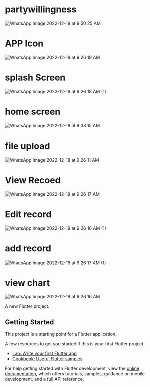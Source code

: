 # partywillingness
![WhatsApp Image 2022-12-18 at 9 50 25 AM](https://user-images.githubusercontent.com/64838868/208282068-a6092b02-c725-4614-9f25-545d0ce3cc09.jpeg)

# APP Icon
![WhatsApp Image 2022-12-18 at 9 26 19 AM](https://user-images.githubusercontent.com/64838868/208281613-2de1df34-c244-460a-b411-7371a9e789a9.jpeg)
# splash Screen
![WhatsApp Image 2022-12-18 at 9 26 18 AM (1)](https://user-images.githubusercontent.com/64838868/208281627-d0b9fc5b-7769-4d0b-94e8-bd07d06ed284.jpeg)
# home screen
![WhatsApp Image 2022-12-18 at 9 38 15 AM](https://user-images.githubusercontent.com/64838868/208281744-64bd3fe7-113b-49f8-94a8-e956f042bc06.jpeg)
# file upload
![WhatsApp Image 2022-12-18 at 9 26 11 AM](https://user-images.githubusercontent.com/64838868/208281761-29cbdc98-1e1b-4f25-917b-bfed2233025c.jpeg)
# View Recoed
![WhatsApp Image 2022-12-18 at 9 26 17 AM](https://user-images.githubusercontent.com/64838868/208281673-e4672707-4b1d-40ab-8d1d-e9b7394dabd8.jpeg)
# Edit record
![WhatsApp Image 2022-12-18 at 9 26 16 AM (1)](https://user-images.githubusercontent.com/64838868/208281695-75e10e01-4d5a-404a-afff-68c6f16c6f84.jpeg)
# add record
![WhatsApp Image 2022-12-18 at 9 26 17 AM (1)](https://user-images.githubusercontent.com/64838868/208281709-f6e6581a-a35c-42f8-8da6-87b3aad96ca8.jpeg)
# view chart 
![WhatsApp Image 2022-12-18 at 9 26 16 AM](https://user-images.githubusercontent.com/64838868/208281716-408bc749-97ed-436f-b2e2-d6a975b48441.jpeg)



A new Flutter project.

## Getting Started

This project is a starting point for a Flutter application.

A few resources to get you started if this is your first Flutter project:

- [Lab: Write your first Flutter app](https://docs.flutter.dev/get-started/codelab)
- [Cookbook: Useful Flutter samples](https://docs.flutter.dev/cookbook)

For help getting started with Flutter development, view the
[online documentation](https://docs.flutter.dev/), which offers tutorials,
samples, guidance on mobile development, and a full API reference.
